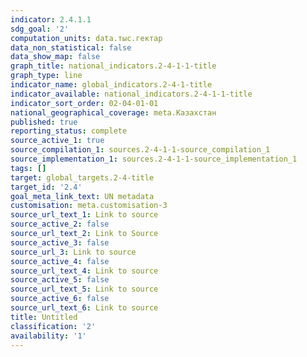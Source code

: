 ```yaml
---
indicator: 2.4.1.1
sdg_goal: '2'
computation_units: data.тыс.гектар
data_non_statistical: false
data_show_map: false
graph_title: national_indicators.2-4-1-1-title
graph_type: line
indicator_name: global_indicators.2-4-1-title
indicator_available: national_indicators.2-4-1-1-title
indicator_sort_order: 02-04-01-01
national_geographical_coverage: meta.Казахстан
published: true
reporting_status: complete
source_active_1: true
source_compilation_1: sources.2-4-1-1-source_compilation_1
source_implementation_1: sources.2-4-1-1-source_implementation_1
tags: []
target: global_targets.2-4-title
target_id: '2.4'
goal_meta_link_text: UN metadata
customisation: meta.customisation-3
source_url_text_1: Link to source
source_active_2: false
source_url_text_2: Link to Source
source_active_3: false
source_url_3: Link to source
source_active_4: false
source_url_text_4: Link to source
source_active_5: false
source_url_text_5: Link to source
source_active_6: false
source_url_text_6: Link to source
title: Untitled
classification: '2'
availability: '1'
---
```

